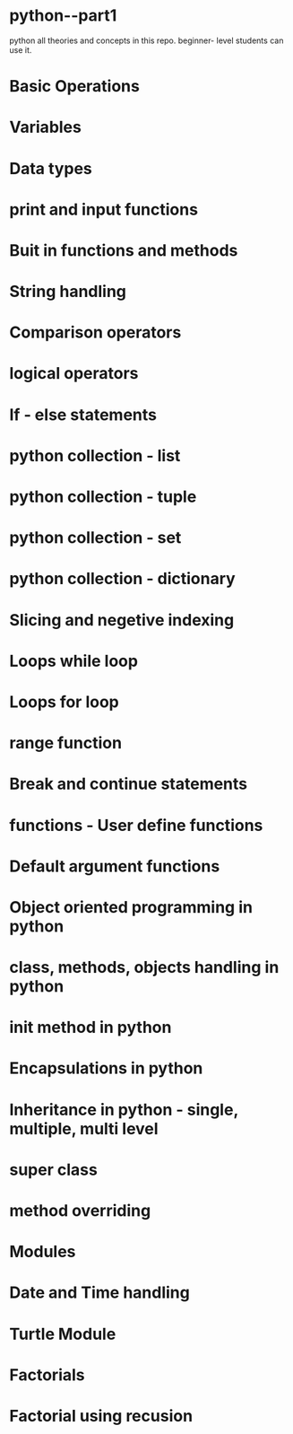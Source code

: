 # python--part1
python all theories and concepts in this repo. beginner- level students can use it.

# Basic Operations
# Variables 
# Data types
# print and input functions
# Buit in functions and methods
# String handling 
# Comparison operators
# logical operators
# If - else statements
# python collection - list
# python collection - tuple
# python collection - set
# python collection - dictionary
# Slicing and negetive indexing
# Loops while loop
# Loops for loop
# range function
# Break and continue statements
# functions - User define functions
# Default argument functions
# Object oriented programming in python
# class, methods, objects handling in python
# init method in python
# Encapsulations in python
# Inheritance in python - single, multiple, multi level
# super class
# method overriding
# Modules
# Date and Time handling
# Turtle Module
# Factorials
# Factorial using recusion
